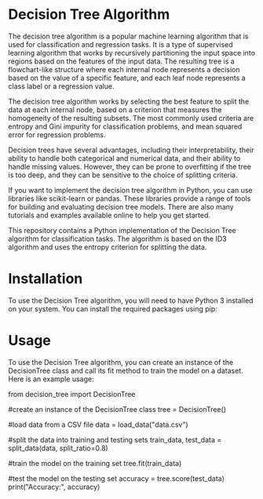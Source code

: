 
# Decision Tree Algorithm

The decision tree algorithm is a popular machine learning algorithm that is used for classification and regression tasks. It is a type of supervised learning algorithm that works by recursively partitioning the input space into regions based on the features of the input data. The resulting tree is a flowchart-like structure where each internal node represents a decision based on the value of a specific feature, and each leaf node represents a class label or a regression value.

The decision tree algorithm works by selecting the best feature to split the data at each internal node, based on a criterion that measures the homogeneity of the resulting subsets. The most commonly used criteria are entropy and Gini impurity for classification problems, and mean squared error for regression problems.

Decision trees have several advantages, including their interpretability, their ability to handle both categorical and numerical data, and their ability to handle missing values. However, they can be prone to overfitting if the tree is too deep, and they can be sensitive to the choice of splitting criteria.

If you want to implement the decision tree algorithm in Python, you can use libraries like scikit-learn or pandas. These libraries provide a range of tools for building and evaluating decision tree models. There are also many tutorials and examples available online to help you get started.


This repository contains a Python implementation of the Decision Tree algorithm for classification tasks. The algorithm is based on the ID3 algorithm and uses the entropy criterion for splitting the data.

# Installation
To use the Decision Tree algorithm, you will need to have Python 3 installed on your system. 
You can install the required packages using pip:


# Usage
To use the Decision Tree algorithm, you can create an instance of the DecisionTree class and call its fit method to train the model on a dataset. 
Here is an example usage:

from decision_tree import DecisionTree

#create an instance of the DecisionTree class
tree = DecisionTree()

#load data from a CSV file
data = load_data("data.csv")

#split the data into training and testing sets
train_data, test_data = split_data(data, split_ratio=0.8)

#train the model on the training set
tree.fit(train_data)

#test the model on the testing set
accuracy = tree.score(test_data)
print("Accuracy:", accuracy)
